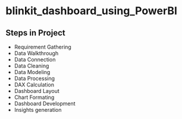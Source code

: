 # blinkit_dashboard_using_PowerBI

## Steps in Project

- Requirement Gathering
- Data Walkthrough
- Data Connection
- Data Cleaning
- Data Modeling
- Data Processing
- DAX Calculation
- Dashboard Layout
- Chart Formating
- Dashboard Development
- Insights generation
